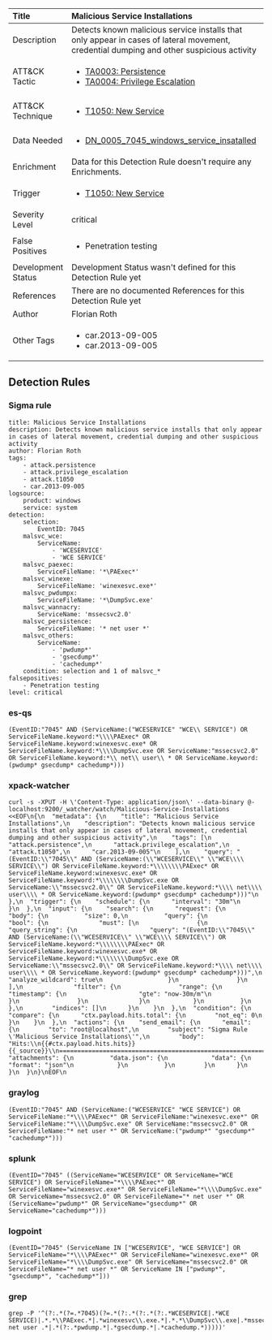 | Title                | Malicious Service Installations                                                                                                                                                 |
|:---------------------|:------------------------------------------------------------------------------------------------------------------------------------------------------------|
| Description          | Detects known malicious service installs that only appear in cases of lateral movement, credential dumping and other suspicious activity                                                                                                                                           |
| ATT&amp;CK Tactic    |  <ul><li>[TA0003: Persistence](https://attack.mitre.org/tactics/TA0003)</li><li>[TA0004: Privilege Escalation](https://attack.mitre.org/tactics/TA0004)</li></ul>  |
| ATT&amp;CK Technique | <ul><li>[T1050: New Service](https://attack.mitre.org/techniques/T1050)</li></ul>  |
| Data Needed          | <ul><li>[DN_0005_7045_windows_service_insatalled](../Data_Needed/DN_0005_7045_windows_service_insatalled.md)</li></ul>  |
| Enrichment           |  Data for this Detection Rule doesn't require any Enrichments.  |
| Trigger              | <ul><li>[T1050: New Service](../Triggers/T1050.md)</li></ul>  |
| Severity Level       | critical |
| False Positives      | <ul><li>Penetration testing</li></ul>  |
| Development Status   |  Development Status wasn't defined for this Detection Rule yet  |
| References           |  There are no documented References for this Detection Rule yet  |
| Author               | Florian Roth |
| Other Tags           | <ul><li>car.2013-09-005</li><li>car.2013-09-005</li></ul> | 

## Detection Rules

### Sigma rule

```
title: Malicious Service Installations
description: Detects known malicious service installs that only appear in cases of lateral movement, credential dumping and other suspicious activity
author: Florian Roth
tags:
    - attack.persistence
    - attack.privilege_escalation
    - attack.t1050
    - car.2013-09-005
logsource:
    product: windows
    service: system
detection:
    selection:
        EventID: 7045
    malsvc_wce:
        ServiceName: 
            - 'WCESERVICE'
            - 'WCE SERVICE'
    malsvc_paexec:
        ServiceFileName: '*\PAExec*'
    malsvc_winexe:
        ServiceFileName: 'winexesvc.exe*'
    malsvc_pwdumpx:
        ServiceFileName: '*\DumpSvc.exe'
    malsvc_wannacry:
        ServiceName: 'mssecsvc2.0'
    malsvc_persistence:
        ServiceFileName: '* net user *'
    malsvc_others:
        ServiceName:
            - 'pwdump*'
            - 'gsecdump*'
            - 'cachedump*'
    condition: selection and 1 of malsvc_*
falsepositives: 
    - Penetration testing
level: critical

```





### es-qs
    
```
(EventID:"7045" AND (ServiceName:("WCESERVICE" "WCE\\ SERVICE") OR ServiceFileName.keyword:*\\\\PAExec* OR ServiceFileName.keyword:winexesvc.exe* OR ServiceFileName.keyword:*\\\\DumpSvc.exe OR ServiceName:"mssecsvc2.0" OR ServiceFileName.keyword:*\\ net\\ user\\ * OR ServiceName.keyword:(pwdump* gsecdump* cachedump*)))
```


### xpack-watcher
    
```
curl -s -XPUT -H \'Content-Type: application/json\' --data-binary @- localhost:9200/_watcher/watch/Malicious-Service-Installations <<EOF\n{\n  "metadata": {\n    "title": "Malicious Service Installations",\n    "description": "Detects known malicious service installs that only appear in cases of lateral movement, credential dumping and other suspicious activity",\n    "tags": [\n      "attack.persistence",\n      "attack.privilege_escalation",\n      "attack.t1050",\n      "car.2013-09-005"\n    ],\n    "query": "(EventID:\\"7045\\" AND (ServiceName:(\\"WCESERVICE\\" \\"WCE\\\\ SERVICE\\") OR ServiceFileName.keyword:*\\\\\\\\PAExec* OR ServiceFileName.keyword:winexesvc.exe* OR ServiceFileName.keyword:*\\\\\\\\DumpSvc.exe OR ServiceName:\\"mssecsvc2.0\\" OR ServiceFileName.keyword:*\\\\ net\\\\ user\\\\ * OR ServiceName.keyword:(pwdump* gsecdump* cachedump*)))"\n  },\n  "trigger": {\n    "schedule": {\n      "interval": "30m"\n    }\n  },\n  "input": {\n    "search": {\n      "request": {\n        "body": {\n          "size": 0,\n          "query": {\n            "bool": {\n              "must": [\n                {\n                  "query_string": {\n                    "query": "(EventID:\\"7045\\" AND (ServiceName:(\\"WCESERVICE\\" \\"WCE\\\\ SERVICE\\") OR ServiceFileName.keyword:*\\\\\\\\PAExec* OR ServiceFileName.keyword:winexesvc.exe* OR ServiceFileName.keyword:*\\\\\\\\DumpSvc.exe OR ServiceName:\\"mssecsvc2.0\\" OR ServiceFileName.keyword:*\\\\ net\\\\ user\\\\ * OR ServiceName.keyword:(pwdump* gsecdump* cachedump*)))",\n                    "analyze_wildcard": true\n                  }\n                }\n              ],\n              "filter": {\n                "range": {\n                  "timestamp": {\n                    "gte": "now-30m/m"\n                  }\n                }\n              }\n            }\n          }\n        },\n        "indices": []\n      }\n    }\n  },\n  "condition": {\n    "compare": {\n      "ctx.payload.hits.total": {\n        "not_eq": 0\n      }\n    }\n  },\n  "actions": {\n    "send_email": {\n      "email": {\n        "to": "root@localhost",\n        "subject": "Sigma Rule \'Malicious Service Installations\'",\n        "body": "Hits:\\n{{#ctx.payload.hits.hits}}{{_source}}\\n================================================================================\\n{{/ctx.payload.hits.hits}}",\n        "attachments": {\n          "data.json": {\n            "data": {\n              "format": "json"\n            }\n          }\n        }\n      }\n    }\n  }\n}\nEOF\n
```


### graylog
    
```
(EventID:"7045" AND (ServiceName:("WCESERVICE" "WCE SERVICE") OR ServiceFileName:"*\\\\PAExec*" OR ServiceFileName:"winexesvc.exe*" OR ServiceFileName:"*\\\\DumpSvc.exe" OR ServiceName:"mssecsvc2.0" OR ServiceFileName:"* net user *" OR ServiceName:("pwdump*" "gsecdump*" "cachedump*")))
```


### splunk
    
```
(EventID="7045" ((ServiceName="WCESERVICE" OR ServiceName="WCE SERVICE") OR ServiceFileName="*\\\\PAExec*" OR ServiceFileName="winexesvc.exe*" OR ServiceFileName="*\\\\DumpSvc.exe" OR ServiceName="mssecsvc2.0" OR ServiceFileName="* net user *" OR (ServiceName="pwdump*" OR ServiceName="gsecdump*" OR ServiceName="cachedump*")))
```


### logpoint
    
```
(EventID="7045" (ServiceName IN ["WCESERVICE", "WCE SERVICE"] OR ServiceFileName="*\\\\PAExec*" OR ServiceFileName="winexesvc.exe*" OR ServiceFileName="*\\\\DumpSvc.exe" OR ServiceName="mssecsvc2.0" OR ServiceFileName="* net user *" OR ServiceName IN ["pwdump*", "gsecdump*", "cachedump*"]))
```


### grep
    
```
grep -P '^(?:.*(?=.*7045)(?=.*(?:.*(?:.*(?:.*WCESERVICE|.*WCE SERVICE)|.*.*\\PAExec.*|.*winexesvc\\.exe.*|.*.*\\DumpSvc\\.exe|.*mssecsvc2\\.0|.*.* net user .*|.*(?:.*pwdump.*|.*gsecdump.*|.*cachedump.*)))))'
```



